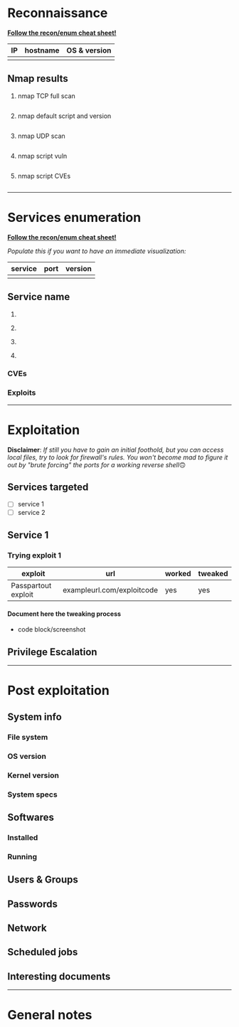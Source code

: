 # Reconnaissance
**[Follow the recon/enum cheat sheet!](Box%20template/recon_enum_methodology🛰.md)**

| IP  | hostname | OS & version |
| --- | -------- | ------- |
|     |          |         |
## Nmap results
1. nmap TCP full scan
```bash
```
2. nmap default script and version
```bash
```
3. nmap UDP scan
```bash
```
4. nmap script vuln
```bash
```
5. nmap script CVEs
```bash
```

---
# Services enumeration
**[Follow the recon/enum cheat sheet!](Box%20template/recon_enum_methodology🛰.md)**

*Populate this if you want to have an immediate visualization:*

| service | port | version |
| ------- | ---- | ------- |
|      |      |         |


## Service name
1. 
	```bash
	
	```
2. 
	```bash
	
	```
3. 
	```bash
	```
4. 
	```bash
	
	```

### CVEs
### Exploits
---
# Exploitation

**Disclaimer**: *If still you have to gain an initial foothold, but you can access local files, try to look for firewall's rules. You won't become mad to figure it out by "brute forcing" the ports for a working reverse shell*🙃


## Services targeted
- [ ] service 1
- [ ] service 2
## Service 1
### Trying exploit 1
| exploit      | url                        | worked | tweaked |
| ------------ | -------------------------- | ------ | ------- |
| Passpartout exploit | exampleurl.com/exploitcode | yes    | yes        |

#### Document here the tweaking process
- code block/screenshot

## Privilege Escalation

---
# Post exploitation
## System info
### File system
### OS version
### Kernel version
### System specs
## Softwares
### Installed
### Running
## Users & Groups
## Passwords
## Network
## Scheduled jobs
## Interesting documents

---
# General notes